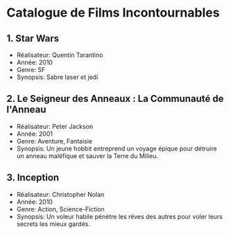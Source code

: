 # Catalogue de Films Incontournables

## 1. Star Wars

- Réalisateur: Quentin Tarantino
- Année: 2010
- Genre: SF
- Synopsis: Sabre laser et jedi

## 2. Le Seigneur des Anneaux : La Communauté de l'Anneau

- Réalisateur: Peter Jackson
- Année: 2001
- Genre: Aventure, Fantaisie
- Synopsis: Un jeune hobbit entreprend un voyage épique pour détruire un anneau maléfique et sauver la Terre du Milieu.

## 3. Inception

- Réalisateur: Christopher Nolan
- Année: 2010
- Genre: Action, Science-Fiction
- Synopsis: Un voleur habile pénètre les rêves des autres pour voler leurs secrets les mieux gardés.
